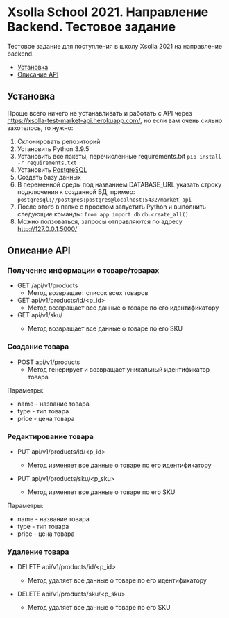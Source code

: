 # Xsolla School 2021. Направление Backend. Тестовое задание 
Тестовое задание для поступления в школу Xsolla 2021 на направление backend.

* [Установка](#Установка)
* [Описание API](#Описание-API)
 
## Установка
Проще всего ничего не устанавливать и работать с API через https://xsolla-test-market-api.herokuapp.com/, но если вам очень сильно захотелось, то нужно:
1. Склонировать репозиторий
2. Установить Python 3.9.5
3. Установить все пакеты, перечисленные requirements.txt ``` pip install -r requirements.txt ```
4. Установить [PostgreSQL](https://www.postgresql.org/)
5. Создать базу данных
6. В переменной среды под названием DATABASE_URL указать строку подключения к созданной БД, пример: ``` postgresql://postgres:postgres@localhost:5432/market_api ```
7. После этого в папке с проектом запустить Python и выполнить следующие команды: ``` from app import db ``` ``` db.create_all() ```
8. Можно ползоваться, запросы отправляются по адресу http://127.0.0.1:5000/

## Описание API
### Получение информации о товаре/товарах
- GET /api/v1/products
  - Метод возвращает список всех товаров
- GET api/v1/products/id/<p_id> 
  - Метод возвращает все данные о товаре по его идентификатору
- GET api/v1/sku/<sku> 
  - Метод возвращает все данные о товаре по его SKU
 
### Создание товара
- POST api/v1/products 
  - Метод генерирует и возвращает уникальный идентификатор товара
 
Параметры:
 * name - название товара
 * type - тип товара
 * price - цена товара
 
### Редактирование товара
- PUT api/v1/products/id/<p_id> 
  - Метод изменяет все данные о товаре по его идентификатору
 
- PUT api/v1/products/sku/<p_sku> 
  - Метод изменяет все данные о товаре по его SKU

 Параметры:
 * name - название товара
 * type - тип товара
 * price - цена товара
 
### Удаление товара
- DELETE api/v1/products/id/<p_id>
  - Метод удаляет все данные о товаре по его идентификатору
 
- DELETE api/v1/products/sku/<p_sku> 
  - Метод удаляет все данные о товаре по его SKU
